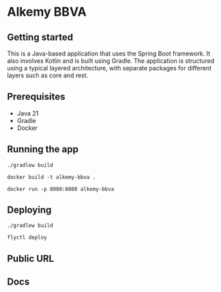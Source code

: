 # Alkemy BBVA



## Getting started

This is a Java-based application that uses the Spring Boot framework. It also involves Kotlin and is built using Gradle. The application is structured using a typical layered architecture, with separate packages for different layers such as core and rest.

## Prerequisites

- Java 21
- Gradle
- Docker

## Running the app

```./gradlew build```

```docker build -t alkemy-bbva .```

```docker run -p 8080:8080 alkemy-bbva```

## Deploying

```./gradlew build```

```flyctl deploy```

## Public URL

## Docs
